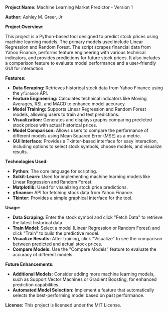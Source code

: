 
**Project Name:** Machine Learning Market Predictor - Version 1

**Author:** Ashley M. Greer, Jr

**Project Overview:**

This project is a Python-based tool designed to predict stock prices using machine learning models. The primary models used include Linear Regression and Random Forest. The script scrapes financial data from Yahoo Finance, performs feature engineering with various technical indicators, and provides predictions for future stock prices. It also includes a comparison feature to evaluate model performance and a user-friendly GUI for interaction.

**Features:**

- **Data Scraping:** Retrieves historical stock data from Yahoo Finance using the `yfinance` API.
- **Feature Engineering:** Calculates technical indicators like Moving Averages, RSI, and MACD to enhance model accuracy.
- **Model Training:** Supports Linear Regression and Random Forest models, allowing users to train and test predictions.
- **Visualization:** Generates and displays graphs comparing predicted stock prices with actual historical prices.
- **Model Comparison:** Allows users to compare the performance of different models using Mean Squared Error (MSE) as a metric.
- **GUI Interface:** Provides a Tkinter-based interface for easy interaction, including options to select stock symbols, choose models, and visualize results.

**Technologies Used:**

- **Python:** The core language for scripting.
- **Scikit-Learn:** Used for implementing machine learning models like Linear Regression and Random Forest.
- **Matplotlib:** Used for visualizing stock price predictions.
- **yfinance:** API for fetching stock data from Yahoo Finance.
- **Tkinter:** Provides a simple graphical interface for the tool.


**Usage:**

- **Data Scraping:** Enter the stock symbol and click "Fetch Data" to retrieve the latest historical data.
- **Train Model:** Select a model (Linear Regression or Random Forest) and click "Train" to build the predictive model.
- **Visualize Results:** After training, click "Visualize" to see the comparison between predicted and actual stock prices.
- **Compare Models:** Use the "Compare Models" feature to evaluate the accuracy of different models.

**Future Enhancements:**

- **Additional Models:** Consider adding more machine learning models, such as Support Vector Machines or Gradient Boosting, for enhanced prediction capabilities.
- **Automated Model Selection:** Implement a feature that automatically selects the best-performing model based on past performance.

**License:** This project is licensed under the MIT License.

